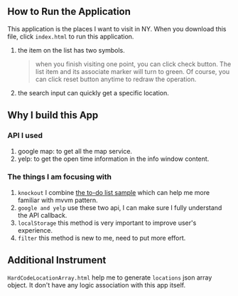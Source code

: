 ## How to Run the Application
This application is the places I want to visit in NY. 
When you download this file, click `index.html` to run this application. 
1. the item on the list has two symbols.
   > when you finish visiting one point, you can click check button. The list item and its associate marker will turn to green. Of course, you can click reset button anytime to redraw the operation.
2. the search input can quickly get a specific location.

## Why I build this App
### API I used

1. google map: to get all the map service.
2. yelp: to get the open time information in the info window content.

### The things I am focusing with

1. `knockout` I combine [the to-do list sample](http://todomvc.com/examples/knockoutjs/) which can help me more familiar with mvvm pattern.
2. `google and yelp` use these two api, I can make sure I fully understand the API callback.
3. `localStorage` this method is very important to improve user's experience.
4. `filter` this method is new to me, need to put more effort.

## Additional Instrument
`HardCodeLocationArray.html` help me to generate `locations` json array object. It don't have any logic association with this app itself.
